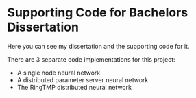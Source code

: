 # Supporting Code for Bachelors Dissertation
Here you can see my dissertation and the supporting code for it.

There are 3 separate code implementations for this project:
  - A single node neural network
  - A distributed parameter server neural network
  - The RingTMP distributed neural network

